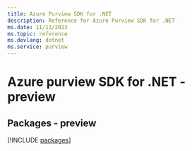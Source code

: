 ```yaml
---
title: Azure Purview SDK for .NET
description: Reference for Azure Purview SDK for .NET
ms.date: 11/13/2023
ms.topic: reference
ms.devlang: dotnet
ms.service: purview
---
```

# Azure purview SDK for .NET - preview
## Packages - preview
[!INCLUDE [packages](purview-index.md)]